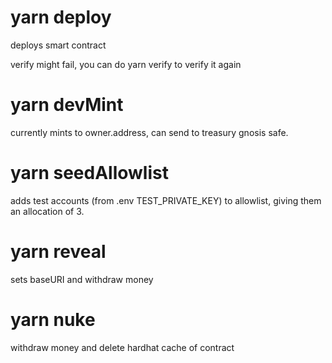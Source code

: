 # yarn deploy

deploys smart contract
 
verify might fail, you can do yarn verify to verify it again

# yarn devMint

currently mints to owner.address, can send to treasury gnosis safe.

# yarn seedAllowlist

adds test accounts (from .env TEST_PRIVATE_KEY) to allowlist, giving them an allocation of 3.

# yarn reveal

sets baseURI and withdraw money

# yarn nuke

withdraw money and delete hardhat cache of contract

